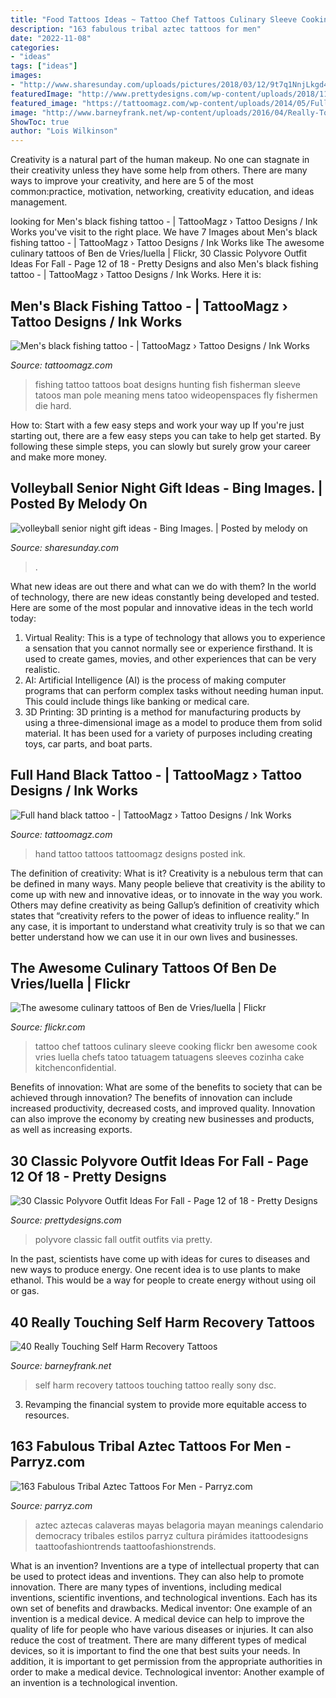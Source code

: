 ```yaml
---
title: "Food Tattoos Ideas ~ Tattoo Chef Tattoos Culinary Sleeve Cooking Flickr Ben Awesome Cook Vries Luella Chefs Tatoo Tatuagem Tatuagens Sleeves Cozinha Cake Kitchenconfidential"
description: "163 fabulous tribal aztec tattoos for men"
date: "2022-11-08"
categories:
- "ideas"
tags: ["ideas"]
images:
- "http://www.sharesunday.com/uploads/pictures/2018/03/12/9t7q1NnjLkgd4AosuCEH1520881204.jpg"
featuredImage: "http://www.prettydesigns.com/wp-content/uploads/2018/11/30-classic-polyvore-outfit-ideas-for-fall-12.jpg"
featured_image: "https://tattoomagz.com/wp-content/uploads/2014/05/Full-hand-black-tattoo.jpg"
image: "http://www.barneyfrank.net/wp-content/uploads/2016/04/Really-Touching-Self-harm-recovery-tattoo-ideas-72.jpg"
ShowToc: true
author: "Lois Wilkinson"
---
```



Creativity is a natural part of the human makeup. No one can stagnate in their creativity unless they have some help from others. There are many ways to improve your creativity, and here are 5 of the most common:practice, motivation, networking, creativity education, and ideas management.

	

		
looking for Men&#039;s black fishing tattoo - | TattooMagz › Tattoo Designs / Ink Works you've visit to the right place. We have 7 Images about Men&#039;s black fishing tattoo - | TattooMagz › Tattoo Designs / Ink Works like The awesome culinary tattoos of Ben de Vries/luella | Flickr, 30 Classic Polyvore Outfit Ideas For Fall - Page 12 of 18 - Pretty Designs and also Men&#039;s black fishing tattoo - | TattooMagz › Tattoo Designs / Ink Works. Here it is:
		
    
## Men&#039;s Black Fishing Tattoo - | TattooMagz › Tattoo Designs / Ink Works

<img loading=lazy src="https://tattoomagz.com/wp-content/uploads/2014/08/Mens-black-fishing-tattoo.jpg" onerror="this.onerror=null;this.src='https://tse1.mm.bing.net/th?id=OIP.Wx1xNBO8-Rr4Iq7hOagKzQHaNJ&amp;pid=15.1';" alt="Men&#039;s black fishing tattoo - | TattooMagz › Tattoo Designs / Ink Works">

_Source: tattoomagz.com_

>fishing tattoo tattoos boat designs hunting fish fisherman sleeve tatoos man pole meaning mens tatoo wideopenspaces fly fishermen die hard. 

	

How to: Start with a few easy steps and work your way up
If you're just starting out, there are a few easy steps you can take to help get started. By following these simple steps, you can slowly but surely grow your career and make more money.

    
## Volleyball Senior Night Gift Ideas - Bing Images. | Posted By Melody On

<img loading=lazy src="http://www.sharesunday.com/uploads/pictures/2018/03/12/9t7q1NnjLkgd4AosuCEH1520881204.jpg" onerror="this.onerror=null;this.src='https://tse4.mm.bing.net/th?id=OIP.Y_KUfFsibJasdkLslGJxEwHaJ3&amp;pid=15.1';" alt="volleyball senior night gift ideas - Bing Images. | Posted by melody on">

_Source: sharesunday.com_

>. 

	

What new ideas are out there and what can we do with them?
In the world of technology, there are new ideas constantly being developed and tested. Here are some of the most popular and innovative ideas in the tech world today: 
1. Virtual Reality: This is a type of technology that allows you to experience a sensation that you cannot normally see or experience firsthand. It is used to create games, movies, and other experiences that can be very realistic. 
2. AI: Artificial Intelligence (AI) is the process of making computer programs that can perform complex tasks without needing human input. This could include things like banking or medical care. 
3. 3D Printing: 3D printing is a method for manufacturing products by using a three-dimensional image as a model to produce them from solid material. It has been used for a variety of purposes including creating toys, car parts, and boat parts.

    
## Full Hand Black Tattoo - | TattooMagz › Tattoo Designs / Ink Works

<img loading=lazy src="https://tattoomagz.com/wp-content/uploads/2014/05/Full-hand-black-tattoo.jpg" onerror="this.onerror=null;this.src='https://tse1.mm.bing.net/th?id=OIP.t7Bu0m7WceqtQCfuJPyeFAAAAA&amp;pid=15.1';" alt="Full hand black tattoo - | TattooMagz › Tattoo Designs / Ink Works">

_Source: tattoomagz.com_

>hand tattoo tattoos tattoomagz designs posted ink. 

	

The definition of creativity: What is it?
Creativity is a nebulous term that can be defined in many ways. Many people believe that creativity is the ability to come up with new and innovative ideas, or to innovate in the way you work. Others may define creativity as being Gallup’s definition of creativity which states that “creativity refers to the power of ideas to influence reality.” In any case, it is important to understand what creativity truly is so that we can better understand how we can use it in our own lives and businesses.

    
## The Awesome Culinary Tattoos Of Ben De Vries/luella | Flickr

<img loading=lazy src="https://c2.staticflickr.com/8/7122/7108916757_bd4a9e0afe_b.jpg" onerror="this.onerror=null;this.src='https://tse1.mm.bing.net/th?id=OIP.7teeJ-sVpxjQ0a2wCIqixgHaJ4&amp;pid=15.1';" alt="The awesome culinary tattoos of Ben de Vries/luella | Flickr">

_Source: flickr.com_

>tattoo chef tattoos culinary sleeve cooking flickr ben awesome cook vries luella chefs tatoo tatuagem tatuagens sleeves cozinha cake kitchenconfidential. 

	

Benefits of innovation: What are some of the benefits to society that can be achieved through innovation?
The benefits of innovation can include increased productivity, decreased costs, and improved quality. Innovation can also improve the economy by creating new businesses and products, as well as increasing exports.

    
## 30 Classic Polyvore Outfit Ideas For Fall - Page 12 Of 18 - Pretty Designs

<img loading=lazy src="http://www.prettydesigns.com/wp-content/uploads/2018/11/30-classic-polyvore-outfit-ideas-for-fall-12.jpg" onerror="this.onerror=null;this.src='https://tse4.mm.bing.net/th?id=OIP.ooLJVDS-O7vE4Gv47kvZzAHaJ4&amp;pid=15.1';" alt="30 Classic Polyvore Outfit Ideas For Fall - Page 12 of 18 - Pretty Designs">

_Source: prettydesigns.com_

>polyvore classic fall outfit outfits via pretty. 

	

In the past, scientists have come up with ideas for cures to diseases and new ways to produce energy. One recent idea is to use plants to make ethanol. This would be a way for people to create energy without using oil or gas.

    
## 40 Really Touching Self Harm Recovery Tattoos

<img loading=lazy src="http://www.barneyfrank.net/wp-content/uploads/2016/04/Really-Touching-Self-harm-recovery-tattoo-ideas-72.jpg" onerror="this.onerror=null;this.src='https://tse3.mm.bing.net/th?id=OIP.RLt170CjHVmpownLTddO1QHaLH&amp;pid=15.1';" alt="40 Really Touching Self Harm Recovery Tattoos">

_Source: barneyfrank.net_

>self harm recovery tattoos touching tattoo really sony dsc. 

	

3. Revamping the financial system to provide more equitable access to resources. 

    
## 163 Fabulous Tribal Aztec Tattoos For Men - Parryz.com

<img loading=lazy src="https://parryz.com/wp-content/uploads/2017/09/Tribal-Aztec-14-700x700.jpg" onerror="this.onerror=null;this.src='https://tse2.mm.bing.net/th?id=OIP.TwcBJGdBQS5FhIeOsg9N2wHaHa&amp;pid=15.1';" alt="163 Fabulous Tribal Aztec Tattoos For Men - Parryz.com">

_Source: parryz.com_

>aztec aztecas calaveras mayas belagoria mayan meanings calendario democracy tribales estilos parryz cultura pirámides itattoodesigns taattoofashiontrends taattoofashionstrends. 

	

What is an invention?
Inventions are a type of intellectual property that can be used to protect ideas and inventions. They can also help to promote innovation. There are many types of inventions, including medical inventions, scientific inventions, and technological inventions. Each has its own set of benefits and drawbacks.
Medical inventor: 
One example of an invention is a medical device. A medical device can help to improve the quality of life for people who have various diseases or injuries. It can also reduce the cost of treatment. 
There are many different types of medical devices, so it is important to find the one that best suits your needs. In addition, it is important to get permission from the appropriate authorities in order to make a medical device. 
Technological inventor: 
Another example of an invention is a technological invention.

